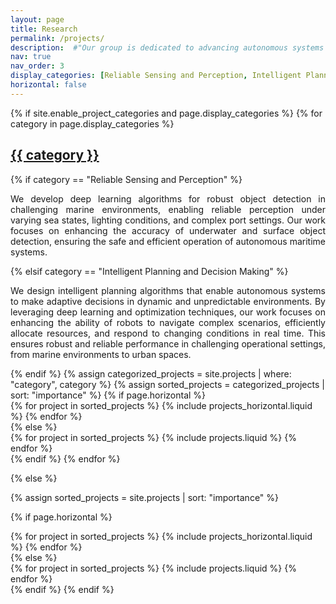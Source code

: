 ```yaml
---
layout: page
title: Research
permalink: /projects/
description:  #"Our group is dedicated to advancing autonomous systems through cutting-edge research in three core areas: Reliable Sensing and Perception, Intelligent Planning and Decision Making, and Advanced Robust Control. Our mission is to develop resilient technologies that enhance system reliability by integrating sophisticated sensing, perception, and adaptive control frameworks. By leveraging the latest advances in machine learning, optimization, and control theory, we address real-world challenges, enabling autonomous platforms to navigate and operate effectively in complex, dynamic environments."
nav: true
nav_order: 3
display_categories: [Reliable Sensing and Perception, Intelligent Planning and Decision Making] #, Advanced Robust Control]
horizontal: false
---
```


<!-- pages/projects.md -->
<div class="projects">
{% if site.enable_project_categories and page.display_categories %}
  <!-- Display categorized projects -->
  {% for category in page.display_categories %}
  <a id="{{ category }}" href=".#{{ category }}">
    <h2 class="category">{{ category }}</h2>
  </a>
   <!-- Display text for each category -->
    {% if category == "Reliable Sensing and Perception" %}
      <p style="text-align: justify;">We develop deep learning algorithms for robust object detection in challenging marine environments, enabling reliable perception under varying sea states, lighting conditions, and complex port settings. Our work focuses on enhancing the accuracy of underwater and surface object detection, ensuring the safe and efficient operation of autonomous maritime systems.</p>
    {% elsif category == "Intelligent Planning and Decision Making" %}
      <p style="text-align: justify;">We design intelligent planning algorithms that enable autonomous systems to make adaptive decisions in dynamic and unpredictable environments. By leveraging deep learning and optimization techniques, our work focuses on enhancing the ability of robots to navigate complex scenarios, efficiently allocate resources, and respond to changing conditions in real time. This ensures robust and reliable performance in challenging operational settings, from marine environments to urban spaces.</p>
    {% endif %}
  {% assign categorized_projects = site.projects | where: "category", category %}
  {% assign sorted_projects = categorized_projects | sort: "importance" %}
  <!-- Generate cards for each project -->
  {% if page.horizontal %}
  <div class="container">
    <div class="row justify-content-center">
    {% for project in sorted_projects %}
      {% include projects_horizontal.liquid %}
    {% endfor %}
    </div>
  </div>
  {% else %}
  <div class="row row-cols-1 row-cols-md-2">
    {% for project in sorted_projects %}
      {% include projects.liquid %}
    {% endfor %}
  </div>
  {% endif %}
  {% endfor %}

{% else %}

<!-- Display projects without categories -->

{% assign sorted_projects = site.projects | sort: "importance" %}

  <!-- Generate cards for each project -->

{% if page.horizontal %}

  <div class="container">
    <div class="row justify-content-center">
    {% for project in sorted_projects %}
      {% include projects_horizontal.liquid %}
    {% endfor %}
    </div>
  </div>
  {% else %}
  <div class="row row-cols-1 row-cols-md-2">
    {% for project in sorted_projects %}
      {% include projects.liquid %}
    {% endfor %}
  </div>
  {% endif %}
{% endif %}
</div>